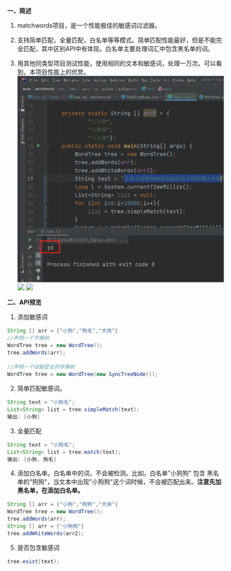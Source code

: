 **一、简述**

1. matchwords项目，是一个性能极佳的敏感词过滤器。

2. 支持简单匹配，全量匹配，白名单等等模式。简单匹配性能最好，但是不能完全匹配，其中区别API中有体现。白名单主要处理词汇中包含黑名单的词。

3. 用其他同类型项目测试性能，使用相同的文本和敏感词，处理一万次。可以看到，本项目性能上的优势。
   <img src="https://github.com/ginkgocity/img-storage/blob/main/12e1715a061679a1b52da86e530abc5.png"/>
   ![](C:\Users\liuguo18301806757\Pictures\Feedback\4552903979c5bc758955a93b2361f0c.png)
   ![](C:\Users\liuguo18301806757\Pictures\Feedback\c1343bf41c83c272e21bfdd85492381.png)
   
**二、API预览**

1. 添加敏感词

```java
String [] arr = {"小狗","狗毛","大侠"}
//声明一个字典树
WordTree tree = new WordTree();
tree.addWords(arr);

//声明一个线程安全的字典树
WordTree tree = new WordTree(new SyncTreeNode());
```

2. 简单匹配敏感词。

```java
String text = "小狗毛";
List<String> list = tree.simpleMatch(text);
输出: [小狗]
```

3. 全量匹配

```java
String text = "小狗毛";
List<String> list = tree.match(text);
输出: [小狗, 狗毛]
```

4. 添加白名单。白名单中的词，不会被检测。比如，白名单"小狗狗" 包含 黑名单的"狗狗"，当文本中出现"小狗狗"这个词时候，不会被匹配出来。**注意先加黑名单，在添加白名单。**

```java
String [] arr = {"小狗","狗狗","大侠"}
WordTree tree = new WordTree();
tree.addWords(arr);
String [] arr = {"小狗狗"}
tree.addWhiteWords(arr2);
```

5. 是否包含敏感词

```java
tree.exist(text);
```

